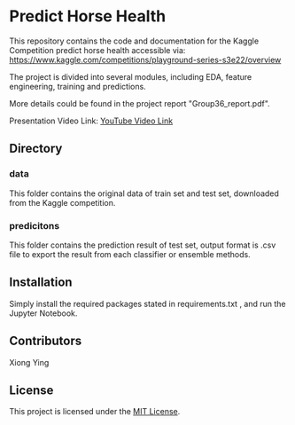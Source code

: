 # Predict Horse Health

This repository contains the code and documentation for the Kaggle Competition predict horse health accessible via: https://www.kaggle.com/competitions/playground-series-s3e22/overview </br>

The project is divided into several modules, including EDA, feature engineering, training and predictions.</br>

More details could be found in the project report "Group36_report.pdf".

Presentation Video Link: [YouTube Video Link](https://www.youtube.com/watch?v=CuAakiXpd3k)

## Directory

### data
This folder contains the original data of train set and test set, downloaded from the Kaggle competition.

### predicitons
This folder contains the prediction result of test set, output format is .csv file to export the result from each classifier or ensemble methods.

## Installation

Simply install the required packages stated in requirements.txt , and run the Jupyter Notebook.

## Contributors

Xiong Ying

## License

This project is licensed under the [MIT License](LICENSE).
